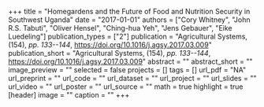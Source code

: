 +++
title = "Homegardens and the Future of Food and Nutrition Security in Southwest Uganda"
date = "2017-01-01"
authors = ["Cory Whitney", "John R.S. Tabuti", "Oliver Hensel", "Ching-hua Yeh", "Jens Gebauer", "Eike Luedeling"]
publication_types = ["2"]
publication = "Agricultural Systems, (154), _pp. 133--144_, https://doi.org/10.1016/j.agsy.2017.03.009"
publication_short = "Agricultural Systems, (154), _pp. 133--144_, https://doi.org/10.1016/j.agsy.2017.03.009"
abstract = ""
abstract_short = ""
image_preview = ""
selected = false
projects = []
tags = []
url_pdf = "NA"
url_preprint = ""
url_code = ""
url_dataset = ""
url_project = ""
url_slides = ""
url_video = ""
url_poster = ""
url_source = ""
math = true
highlight = true
[header]
image = ""
caption = ""
+++
